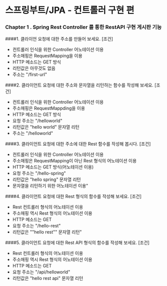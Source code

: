# 스프링부트/JPA - 컨트롤러 구현 편

### Chapter 1 . Spring Rest Controller 를 통한 RestAPI 구현 게시판 기능

####1. 클라이언 요청에 대한 주소를 만들어 보세요.
[조건]
- 컨트롤러 인식을 위한 Controller 어노테이션 이용
- 주소매핑은 RequestMapping을 이용
- HTTP 메소드는 GET 방식
- 리턴값은 아무것도 없음
- 주소는 "/first-url"

####2. 클라이언트 요청에 대한 주소와 문자열을 리턴하는 함수를 작성해 보세요.
[조건]
- 컨트롤러 인식을 위한 Controller 어노테이션 이용
- 주소매핑은 RequestMappding을 이용
- HTTP 메소드는 GET 방식
- 요청 주소는 "/helloworld"
- 리턴값은 "hello world" 문자열 리턴
- 주소는 "/helloworld"

####3. 클라이언트 요청에 대한 주소에 대한 Rest 함수를 작성해 봅시다.
[조건]
- 컨트롤러 인식을 위한 Controller 어노테이션 이용
- 주소매핑은 RequestMapping이 아닌 Rest 형식의 어노테이션 이용
- HTTP 메소드는 GET 방식(어노테이션 이용)
- 요청 주소는 "/hello-spring"
- 리턴값은 "hello spring" 문자열 리턴
- 문자열을 리턴하기 위한 어노테이션 이용"

####4. 클라이언트 요청에 대한 Rest 형식의 함수를 작성해 보세요.
[조건]
- Rest 컨트롤러 형식의 어노테이션 이용
- 주소매핑 역시 Rest 형식의 어노테이션 이용
- HTTP 메소드는 GET
- 요청 주소는 "/hello-rest"
- 리턴값은 ""hello rest"" 문자열 리턴"

####5. 클라이언트 요청에 대한 Rest API 형식의 함수를 작성해 보세요.
[조건]
- Rest 컨트롤러 형식의 어노테이션 이용
- 주소매핑 역시 Rest 형식의 어노테이션 이용
- HTTP 메소드는 GET
- 요청 주소는 "/api/helloworld"
- 리턴값은 "hello rest api" 문자열 리턴

